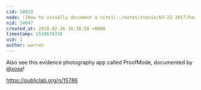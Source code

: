```yaml
---
cid: 18623
node: ![How to visually document a site](../notes/stevie/03-22-2017/how-to-visually-document-a-site)
nid: 14047
created_at: 2018-02-26 18:38:58 +0000
timestamp: 1519670338
uid: 1
author: warren
---
```


Also see this evidence photography app called ProofMode, documented by [@xose](/profile/xose)!

https://publiclab.org/n/15786